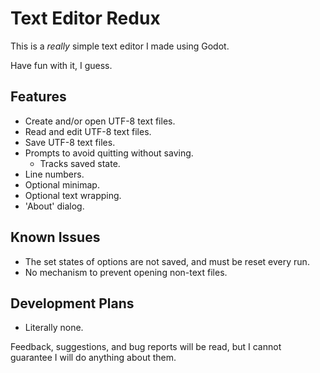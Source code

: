 # Text Editor Redux

This is a _really_ simple text editor I made using Godot.

Have fun with it, I guess.

## Features

- Create and/or open UTF-8 text files.
- Read and edit UTF-8 text files.
- Save UTF-8 text files.
- Prompts to avoid quitting without saving.
  - Tracks saved state.
- Line numbers.
- Optional minimap.
- Optional text wrapping.
- 'About' dialog.

## Known Issues

- The set states of options are not saved, and must be reset every run.
- No mechanism to prevent opening non-text files.

## Development Plans

- Literally none.

Feedback, suggestions, and bug reports will be read, but I cannot guarantee I will do anything about them.
